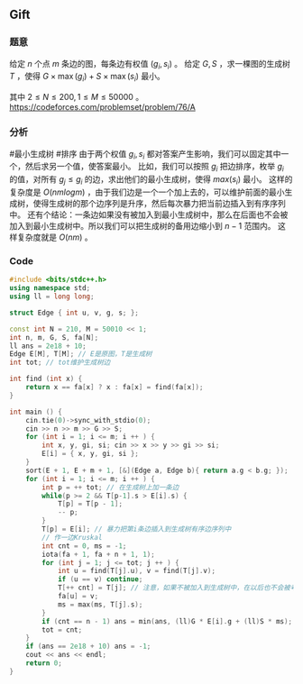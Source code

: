 ## Gift 
### 题意
给定 $n$ 个点 $m$ 条边的图，每条边有权值 $(g_i, s_i)$ 。
给定 $G, S$ ，求一棵图的生成树 $T$ ，使得 $G \times \max(g_i) + S \times \max(s_i)$ 最小。

其中 $2 \le N \le 200, 1 \le M \le 50000$ 。
https://codeforces.com/problemset/problem/76/A

### 分析
#最小生成树 #排序 
由于两个权值 $g_i, s_i$ 都对答案产生影响，我们可以固定其中一个，然后求另一个值，使答案最小。
比如，我们可以按照 $g_i$ 把边排序，枚举 $g_i$ 的值，对所有 $g_j \le g_i$ 的边，求出他们的最小生成树，使得 $max(s_i)$ 最小。
这样的复杂度是 $O(nmlogm)$ ，由于我们边是一个一个加上去的，可以维护前面的最小生成树，使得生成树的那个边序列是升序，然后每次暴力把当前边插入到有序序列中。
还有个结论：一条边如果没有被加入到最小生成树中，那么在后面也不会被加入到最小生成树中。所以我们可以把生成树的备用边缩小到 $n - 1$ 范围内。 
这样复杂度就是 $O(nm)$ 。

### Code
```c++
#include <bits/stdc++.h>
using namespace std;
using ll = long long;

struct Edge { int u, v, g, s; };

const int N = 210, M = 50010 << 1;
int n, m, G, S, fa[N];
ll ans = 2e18 + 10;
Edge E[M], T[M]; // E是原图，T是生成树
int tot; // tot维护生成树边

int find (int x) {
    return x == fa[x] ? x : fa[x] = find(fa[x]);
}

int main () {
    cin.tie(0)->sync_with_stdio(0);
    cin >> n >> m >> G >> S;
    for (int i = 1; i <= m; i ++ ) {
        int x, y, gi, si; cin >> x >> y >> gi >> si;
        E[i] = { x, y, gi, si };
    }
    sort(E + 1, E + m + 1, [&](Edge a, Edge b){ return a.g < b.g; });
    for (int i = 1; i <= m; i ++ ) {
        int p = ++ tot; // 在生成树上加一条边
        while(p >= 2 && T[p-1].s > E[i].s) {
            T[p] = T[p - 1];
            -- p;
        }
        T[p] = E[i]; // 暴力把第i条边插入到生成树有序边序列中
        // 作一边Kruskal
        int cnt = 0, ms = -1;
        iota(fa + 1, fa + n + 1, 1);
        for (int j = 1; j <= tot; j ++ ) {
            int u = find(T[j].u), v = find(T[j].v);
            if (u == v) continue;
            T[++ cnt] = T[j]; // 注意，如果不被加入到生成树中，在以后也不会被考虑到
            fa[u] = v; 
            ms = max(ms, T[j].s);
        }
        if (cnt == n - 1) ans = min(ans, (ll)G * E[i].g + (ll)S * ms);
        tot = cnt;
    }
    if (ans == 2e18 + 10) ans = -1;
    cout << ans << endl;
    return 0;
}
```
